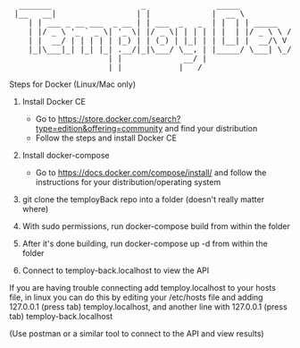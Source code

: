 <pre>
  _______                   _               _____             
 |__   __|                 | |             |  __ \            
    | | ___ _ __ ___  _ __ | | ___  _   _  | |  | | _____   __
    | |/ _ \ '_ ` _ \| '_ \| |/ _ \| | | | | |  | |/ _ \ \ / /
    | |  __/ | | | | | |_) | | (_) | |_| | | |__| |  __/\ V / 
    |_|\___|_| |_| |_| .__/|_|\___/ \__, | |_____/ \___| \_/  
                     | |             __/ |                    
                     |_|            |___/                                       
</pre>
Steps for Docker (Linux/Mac only)

1. Install Docker CE
	- Go to https://store.docker.com/search?type=edition&offering=community and find your distribution
	- Follow the steps and install Docker CE

2. Install docker-compose
	- Go to https://docs.docker.com/compose/install/ and follow the instructions for your distribution/operating system

3. git clone the temployBack repo into a folder (doesn't really matter where)

4. With sudo permissions, run docker-compose build from within the folder

5. After it's done building, run docker-compose up -d from within the folder

6. Connect to temploy-back.localhost to view the API

If you are having trouble connecting add temploy.localhost to your hosts file, in linux you can do this by editing your /etc/hosts file and adding 127.0.0.1 (press tab) temploy.localhost, and another line with 127.0.0.1 (press tab) temploy-back.localhost

(Use postman or a similar tool to connect to the API and view results)
